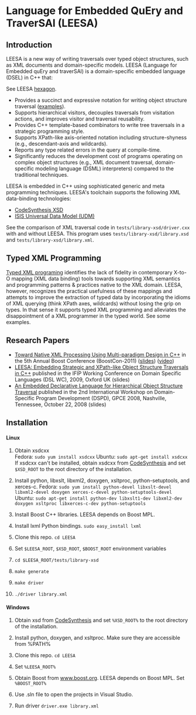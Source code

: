 # Language for Embedded QuEry and TraverSAl (LEESA)

## Introduction
LEESA is a new way of writing traversals over typed object structures, such as XML documents and domain-specific models. LEESA (Language for Embedded quEry and traverSAl) is a domain-specific embedded language (DSEL) in C++ that:

See LEESA [hexagon](images/LEESA-hexagon.png).

* Provides a succinct and expressive notation for writing object structure traversal ([examples](http://www.dre.vanderbilt.edu/LEESA/examples.html)).
* Supports hierarchical visitors, decouples traversals from visitation actions, and improves visitor and traversal reusability.
* Provides C++ template-based combinators to write tree traversals in a strategic programming style.
* Supports XPath-like axis-oriented notation including structure-shyness (e.g., descendant-axis and wildcards).
* Reports any type related errors in the query at compile-time.
* Significantly reduces the development cost of programs operating on complex object structures (e.g., XML document traversal, domain-specific modeling language (DSML) interpreters) compared to the traditional techniques.

LEESA is embedded in C++ using sophisticated generic and meta programming techniques. LEESA's toolchain supports the following XML data-binding technologies:

* [CodeSynthesis XSD](http://codesynthesis.com/products/xsd)
* [ISIS Universal Data Model (UDM)](http://repo.isis.vanderbilt.edu/tools/get_tool?UDM)

See the comparison of XML traversal code in `tests/library-xsd/driver.cxx` with and without LEESA. This program uses `tests/library-xsd/library.xsd` and `tests/library-xsd/library.xml`.

## Typed XML Programming

[Typed XML programing](http://blogs.msdn.com/xmlteam/archive/2006/07/20/673097.aspx) identifies the lack of fidelity in contemporary X-to-O mapping (XML data binding) tools towards supporting XML semantics and programming patterns & practices native to the XML domain. LEESA, however, recognizes the practical usefulness of these mappings and attempts to improve the extraction of typed data by incorporating the idioms of XML querying (think XPath axes, wildcards) without losing the grip on types. In that sense it supports typed XML programming and alleviates the disappointment of a XML programmer in the typed world. See some examples.

## Research Papers

* [Toward Native XML Processing Using Multi-paradigm Design in C++](doc/LEESA-Multiparadigm.pdf) in the 5th Annual Boost Conference (BoostCon-2011) ([slides](doc/LEESA-BoostCon.pdf)) ([video](https://vimeo.com/104812737))
* [LEESA: Embedding Strategic and XPath-like Object Structure Traversals in C++](doc/LEESA-DSL09.pdf) published in the IFIP Working Conference on Domain Specific Languages (DSL WC), 2009, Oxford UK (slides)
* [An Embedded Declarative Language for Hierarchical Object Structure Traversal](doc/LEESA-DSPD08.pdf) published in the 2nd International Workshop on Domain-Specific Program Development (DSPD), GPCE 2008, Nashville, Tennessee, October 22, 2008 (slides)

## Installation

#### Linux

1. Obtain xsdcxx  
   Fedora: `sudo yum install xsdcxx`
   Ubuntu: `sudo apt-get install xsdcxx`
   If xsdcxx can't be installed, obtain xsdcxx from [CodeSynthesis](http://www.codesynthesis.com/products/xsd/download.xhtml) 
   and set `$XSD_ROOT` to the root directory of the installation.

2. Install python, libxslt, libxml2, doxygen, xsltproc, python-setuptools, and xerces-c.
   Fedora: `sudo yum install python-devel libxslt-devel libxml2-devel doxygen xerces-c-devel python-setuptools-devel`
   Ubuntu: `sudo apt-get install python-dev libxslt1-dev libxml2-dev doxygen xsltproc libxerces-c-dev python-setuptools`

3. Install Boost C++ libraries. LEESA depends on Boost MPL.

4. Install lxml Python bindings.
   `sudo easy_install lxml`

5. Clone this repo. `cd LEESA`

6. Set `$LEESA_ROOT`, `$XSD_ROOT`, `$BOOST_ROOT` environment variables

7. `cd $LEESA_ROOT/tests/library-xsd`

7. `make generate`

8. `make driver`

9. `./driver library.xml`


#### Windows

1. Obtain xsd from [CodeSynthesis](http://www.codesynthesis.com/products/xsd/download.xhtml) 
   and set `%XSD_ROOT%` to the root directory of the installation.

2. Install python, doxygen, and xsltproc.
   Make sure they are accessible from %PATH%

3. Clone this repo. `cd LEESA`

4. Set `%LEESA_ROOT%`

5. Obtain Boost from www.boost.org. LEESA depends on Boost MPL.
   Set `%BOOST_ROOT%`

6. Use .sln file to open the projects in Visual Studio.

7. Run driver
   `driver.exe library.xml`
